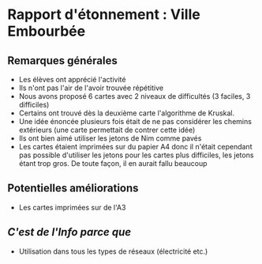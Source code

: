 # Rapport d'étonnement : Ville Embourbée

## Remarques générales
- Les élèves ont apprécié l'activité
- Ils n'ont pas l'air de l'avoir trouvée répétitive
- Nous avons proposé 6 cartes avec 2 niveaux de difficultés (3 faciles, 3 difficiles)
- Certains ont trouvé dès la deuxième carte l'algorithme de Kruskal.
- Une idée énoncée plusieurs fois était de ne pas considérer les chemins extérieurs (une carte permettait de contrer cette idée)
- Ils ont bien aimé utiliser les jetons de Nim comme pavés
- Les cartes étaient imprimées sur du papier A4 donc il n'était cependant pas possible d'utiliser les jetons pour les cartes plus difficiles, les jetons étant trop gros. De toute façon, il en aurait fallu beaucoup

## Potentielles améliorations
- Les cartes imprimées sur de l'A3

## *C'est de l'Info parce que*
- Utilisation dans tous les types de réseaux (électricité etc.)